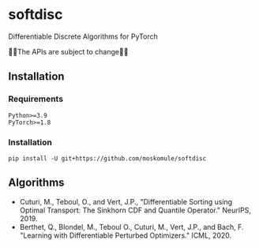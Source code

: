 # softdisc

Differentiable Discrete Algorithms for PyTorch

🚧🚧The APIs are subject to change🚧🚧

## Installation

### Requirements

```
Python>=3.9
PyTorch>=1.8
```

### Installation

```
pip install -U git+https://github.com/moskomule/softdisc
```

## Algorithms

* Cuturi, M., Teboul, O., and Vert, J.P., "Differentiable Sorting using Optimal Transport: The Sinkhorn CDF and Quantile
  Operator." NeurIPS, 2019.
* Berthet, Q., Blondel, M., Teboul O., Cuturi, M., Vert, J.P., and Bach, F. "Learning with Differentiable Perturbed
  Optimizers." ICML, 2020.